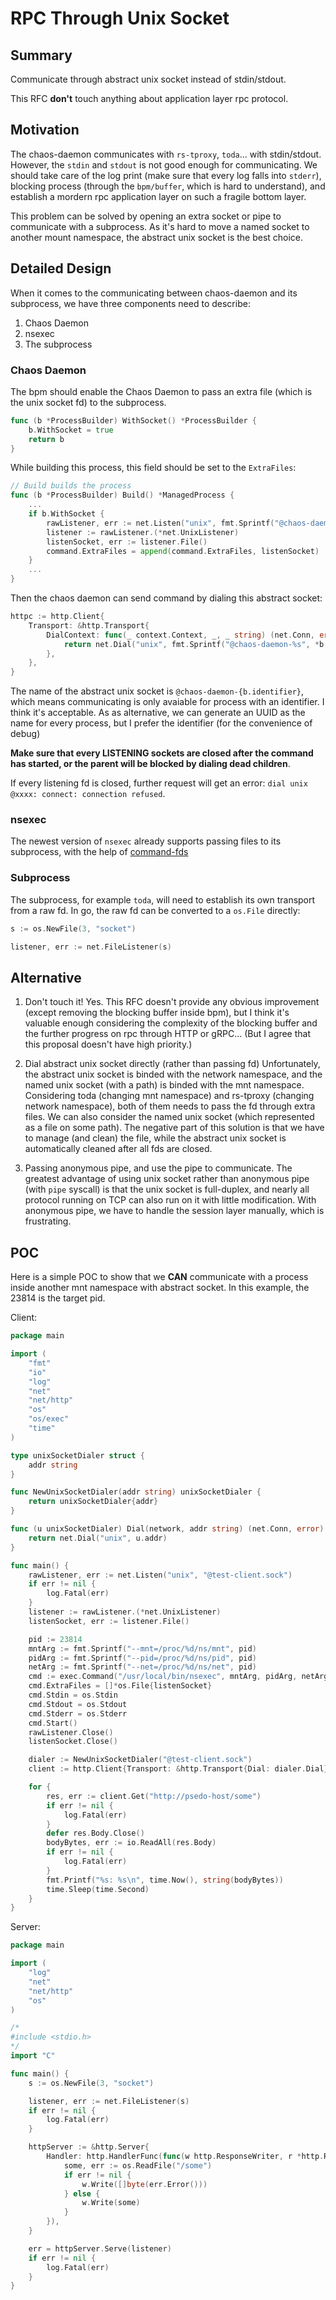 # RPC Through Unix Socket

## Summary

Communicate through abstract unix socket instead of stdin/stdout.

This RFC **don't** touch anything about application layer rpc protocol.

## Motivation

The chaos-daemon communicates with `rs-tproxy`, `toda`... with stdin/stdout.
However, the `stdin` and `stdout` is not good enough for communicating. We
should take care of the log print (make sure that every log falls into
`stderr`), blocking process (through the `bpm/buffer`, which is hard to
understand), and establish a mordern rpc application layer on such a fragile
bottom layer.

This problem can be solved by opening an extra socket or pipe to communicate
with a subprocess. As it's hard to move a named socket to another mount
namespace, the abstract unix socket is the best choice.

## Detailed Design

When it comes to the communicating between chaos-daemon and its subprocess, we
have three components need to describe:

1. Chaos Daemon
2. nsexec
3. The subprocess

### Chaos Daemon

The bpm should enable the Chaos Daemon to pass an extra file (which is the unix
socket fd) to the subprocess.

```go
func (b *ProcessBuilder) WithSocket() *ProcessBuilder {
    b.WithSocket = true
    return b
}
```

While building this process, this field should be set to the `ExtraFiles`:

```go
// Build builds the process
func (b *ProcessBuilder) Build() *ManagedProcess {
    ...
    if b.WithSocket {
        rawListener, err := net.Listen("unix", fmt.Sprintf("@chaos-daemon-%s", *b.identifier))
        listener := rawListener.(*net.UnixListener)
        listenSocket, err := listener.File()
        command.ExtraFiles = append(command.ExtraFiles, listenSocket)
    }
    ...
}
```

Then the chaos daemon can send command by dialing this abstract socket:

```go
httpc := http.Client{
    Transport: &http.Transport{
        DialContext: func(_ context.Context, _, _ string) (net.Conn, error) {
            return net.Dial("unix", fmt.Sprintf("@chaos-daemon-%s", *b.identifier))
        },
    },
}
```

The name of the abstract unix socket is `@chaos-daemon-{b.identifier}`, which
means communicating is only avaiable for process with an identifier. I think
it's acceptable. As as alternative, we can generate an UUID as the name for
every process, but I prefer the identifier (for the convenience of debug)

 **Make sure that every LISTENING sockets are closed after the command has
started, or the parent will be blocked by dialing dead children**.

If every listening fd is closed, further request will get an error: `dial unix
@xxxx: connect: connection refused`.

### nsexec

The newest version of `nsexec` already supports passing files to its subprocess,
with the help of [command-fds](https://github.com/google/command-fds)

### Subprocess

The subprocess, for example `toda`, will need to establish its own transport
from a raw fd. In go, the raw fd can be converted to a `os.File` directly:

```go
s := os.NewFile(3, "socket")

listener, err := net.FileListener(s)
```

## Alternative

1. Don't touch it! Yes. This RFC doesn't provide any obvious improvement (except
   removing the blocking buffer inside bpm), but I think it's valuable enough
   considering the complexity of the blocking buffer and the further progress on
   rpc through HTTP or gRPC... (But I agree that this proposal doesn't have high
   priority.)

2. Dial abstract unix socket directly (rather than passing fd) Unfortunately,
   the abstract unix socket is binded with the network namespace, and the named
   unix socket (with a path) is binded with the mnt namespace. Considering toda
   (changing mnt namespace) and rs-tproxy (changing network namespace), both of
   them needs to pass the fd through extra files. We can also consider the named
   unix socket (which represented as a file on some path). The negative part of
   this solution is that we have to manage (and clean) the file, while the
   abstract unix socket is automatically cleaned after all fds are closed.

3. Passing anonymous pipe, and use the pipe to communicate. The greatest
   advantage of using unix socket rather than anonymous pipe (with `pipe`
   syscall) is that the unix socket is full-duplex, and nearly all protocol
   running on TCP can also run on it with little modification. With anonymous
   pipe, we have to handle the session layer manually, which is frustrating.

## POC

Here is a simple POC to show that we **CAN** communicate with a process inside
another mnt namespace with abstract socket. In this example, the 23814 is the
target pid.

Client:

```go
package main

import (
    "fmt"
    "io"
    "log"
    "net"
    "net/http"
    "os"
    "os/exec"
    "time"
)

type unixSocketDialer struct {
    addr string
}

func NewUnixSocketDialer(addr string) unixSocketDialer {
    return unixSocketDialer{addr}
}

func (u unixSocketDialer) Dial(network, addr string) (net.Conn, error) {
    return net.Dial("unix", u.addr)
}

func main() {
    rawListener, err := net.Listen("unix", "@test-client.sock")
    if err != nil {
        log.Fatal(err)
    }
    listener := rawListener.(*net.UnixListener)
    listenSocket, err := listener.File()

    pid := 23814
    mntArg := fmt.Sprintf("--mnt=/proc/%d/ns/mnt", pid)
    pidArg := fmt.Sprintf("--pid=/proc/%d/ns/pid", pid)
    netArg := fmt.Sprintf("--net=/proc/%d/ns/net", pid)
    cmd := exec.Command("/usr/local/bin/nsexec", mntArg, pidArg, netArg, "--local", "--keep-fd=3", "./server")
    cmd.ExtraFiles = []*os.File{listenSocket}
    cmd.Stdin = os.Stdin
    cmd.Stdout = os.Stdout
    cmd.Stderr = os.Stderr
    cmd.Start()
    rawListener.Close()
    listenSocket.Close()

    dialer := NewUnixSocketDialer("@test-client.sock")
    client := http.Client{Transport: &http.Transport{Dial: dialer.Dial}}

    for {
        res, err := client.Get("http://psedo-host/some")
        if err != nil {
            log.Fatal(err)
        }
        defer res.Body.Close()
        bodyBytes, err := io.ReadAll(res.Body)
        if err != nil {
            log.Fatal(err)
        }
        fmt.Printf("%s: %s\n", time.Now(), string(bodyBytes))
        time.Sleep(time.Second)
    }
}

```

Server:

```go
package main

import (
    "log"
    "net"
    "net/http"
    "os"
)

/*
#include <stdio.h>
*/
import "C"

func main() {
    s := os.NewFile(3, "socket")

    listener, err := net.FileListener(s)
    if err != nil {
        log.Fatal(err)
    }

    httpServer := &http.Server{
        Handler: http.HandlerFunc(func(w http.ResponseWriter, r *http.Request) {
            some, err := os.ReadFile("/some")
            if err != nil {
                w.Write([]byte(err.Error()))
            } else {
                w.Write(some)
            }
        }),
    }

    err = httpServer.Serve(listener)
    if err != nil {
        log.Fatal(err)
    }
}
```
